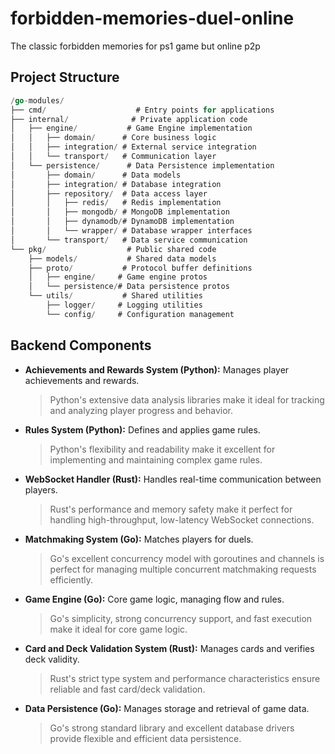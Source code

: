 # forbidden-memories-duel-online
The classic forbidden memories for ps1 game but online p2p

## Project Structure
```go
/go-modules/
├── cmd/                    # Entry points for applications
├── internal/              # Private application code
│   ├── engine/           # Game Engine implementation
│   │   ├── domain/      # Core business logic
│   │   ├── integration/ # External service integration
│   │   └── transport/   # Communication layer
│   └── persistence/      # Data Persistence implementation
│       ├── domain/      # Data models
│       ├── integration/ # Database integration
│       ├── repository/  # Data access layer
│       │   ├── redis/   # Redis implementation
│       │   ├── mongodb/ # MongoDB implementation
│       │   ├── dynamodb/# DynamoDB implementation
│       │   └── wrapper/ # Database wrapper interfaces
│       └── transport/   # Data service communication
└── pkg/                  # Public shared code
    ├── models/           # Shared data models
    ├── proto/           # Protocol buffer definitions
    │   ├── engine/     # Game engine protos
    │   └── persistence/# Data persistence protos
    └── utils/           # Shared utilities
        ├── logger/     # Logging utilities
        └── config/     # Configuration management
```

## Backend Components

- **Achievements and Rewards System (Python):** Manages player achievements and rewards.
  > Python's extensive data analysis libraries make it ideal for tracking and analyzing player progress and behavior.

- **Rules System (Python):** Defines and applies game rules.
  > Python's flexibility and readability make it excellent for implementing and maintaining complex game rules.

- **WebSocket Handler (Rust):** Handles real-time communication between players.
  > Rust's performance and memory safety make it perfect for handling high-throughput, low-latency WebSocket connections.

- **Matchmaking System (Go):** Matches players for duels.
  > Go's excellent concurrency model with goroutines and channels is perfect for managing multiple concurrent matchmaking requests efficiently.

- **Game Engine (Go):** Core game logic, managing flow and rules.
  > Go's simplicity, strong concurrency support, and fast execution make it ideal for core game logic.

- **Card and Deck Validation System (Rust):** Manages cards and verifies deck validity.
  > Rust's strict type system and performance characteristics ensure reliable and fast card/deck validation.

- **Data Persistence (Go):** Manages storage and retrieval of game data.
  > Go's strong standard library and excellent database drivers provide flexible and efficient data persistence.
